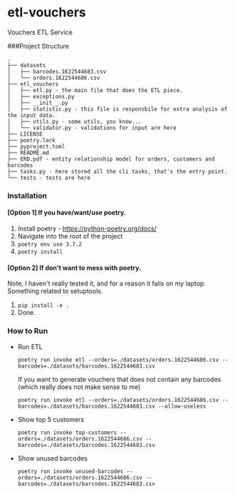 # etl-vouchers
Vouchers ETL Service


###Project Structure

```
.
├── datasets
│   ├── barcodes.1622544683.csv
│   └── orders.1622544686.csv
├── etl_vouchers
│   ├── etl.py - the main file that does the ETL piece.
│   ├── exceptions.py
│   ├── __init__.py
│   ├── statistic.py - this file is responsbile for extra analysis of the input data.
│   ├── utils.py - some utils, you know...
│   └── validator.py - validations for input are here
├── LICENSE
├── poetry.lock
├── pyproject.toml
├── README.md
├── ERD.pdf - entity relationship model for orders, customers and barcodes
├── tasks.py - here stored all the cli tasks, that's the entry point.
└── tests - tests are here

```

### Installation

#### [Option 1] If you have/want/use poetry.

1. Install poetry - https://python-poetry.org/docs/
2. Navigate into the root of the project
3. `poetry env use 3.7.2`
4. `poetry install`

#### [Option 2] If don't want to mess with poetry. 
Note, I haven't really tested it, and for a reason it fails on my laptop. Something related to setuptools.

1. `pip install -e .`
2. Done.

### How to Run

- Run ETL
    ```
    poetry run invoke etl --orders=./datasets/orders.1622544686.csv --barcodes=./datasets/barcodes.1622544683.csv
    
    ```
    If you want to generate vouchers that does not contain any barcodes (which really does not make sense to me)
    ```
    poetry run invoke etl --orders=./datasets/orders.1622544686.csv --barcodes=./datasets/barcodes.1622544683.csv --allow-useless
    
    ```

- Show top 5 customers
  ```
  poetry run invoke top-customers --orders=./datasets/orders.1622544686.csv --barcodes=./datasets/barcodes.1622544683.csv
  
  ```

- Show unused barcodes
  ```
  poetry run invoke unused-barcodes --orders=./datasets/orders.1622544686.csv --barcodes=./datasets/barcodes.1622544683.csv
  
  ```
